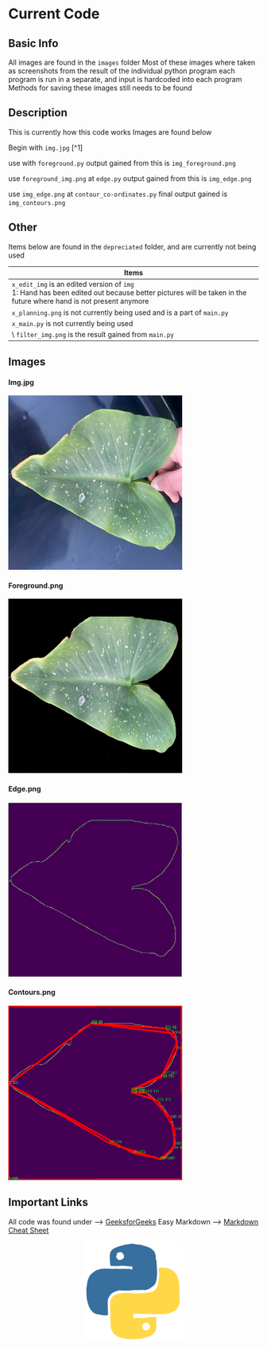 # Current Code

## Basic Info

All images are found in the `images` folder
Most of these images where taken as screenshots from the result of the individual python program
each program is run in a separate, and input is hardcoded into each program
Methods for saving these images still needs to be found

## Description
This is currently how this code works
Images are found below

Begin with `img.jpg` [^1]

use with `foreground.py`
output gained from this is `img_foreground.png`

use `foreground_img.png` at `edge.py`
output gained from this is `img_edge.png`

use `img_edge.png` at `contour_co-ordinates.py`
final output gained is `img_contours.png`

## Other

Items below are found in the `depreciated` folder, and are currently not being used

| Items |
| ----------- |
| `x_edit_img` is an edited version of `img` <br> 1: Hand has been edited out because better pictures will be taken in the future where hand is not present anymore |
| `x_planning.png` is not currently being used and is a part of `main.py` |
| `x_main.py` is not currently being used |
\ `filter_img.png` is the result gained from `main.py` |

## Images

#### Img.jpg
<img src="./images/img.jpg" alt="" height="350px" width="350px"> <br>

#### Foreground.png
<img src="./images/img_foreground.png" alt="" height="350px" width="350px"> <br>

#### Edge.png
<img src="./images/img_edge.png" alt="" height="350px" width="350px"> <br>

#### Contours.png
<img src="./images/img_contours.png" alt="" height="350px" width="350px"> <br>

## Important Links

All code was found under --> [GeeksforGeeks](https://www.geeksforgeeks.org/opencv-python-tutorial/)
Easy Markdown --> [Markdown Cheat Sheet](https://www.markdownguide.org/cheat-sheet/)

<center><img src="./images/gif_python.gif" alt="python gif" height="200px" width="200px"></center>
